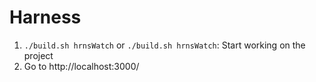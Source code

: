 # Harness

1. `./build.sh hrnsWatch` or `./build.sh hrnsWatch`: Start working on the project
2. Go to http://localhost:3000/
